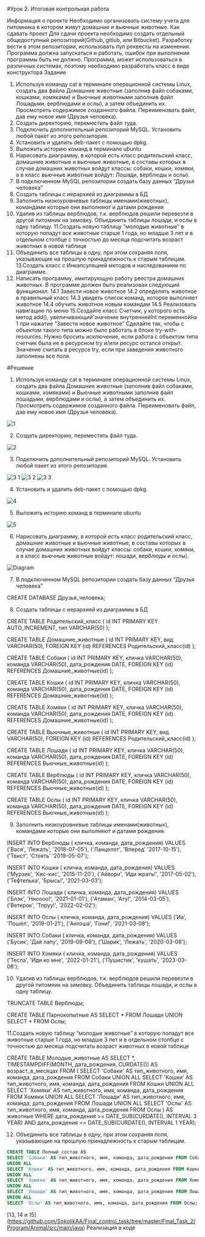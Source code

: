 #Урок 2. Итоговая контрольная работа

Информация о проекте
Необходимо организовать систему учета для питомника в котором живут
домашние и вьючные животные.
Как сдавать проект
Для сдачи проекта необходимо создать отдельный общедоступный
репозиторий(Github, gitlub, или Bitbucket). Разработку вести в этом
репозитории, использовать пул реквесты на изменения. Программа должна
запускаться и работать, ошибок при выполнении программы быть не должно.
Программа, может использоваться в различных системах, поэтому необходимо
разработать класс в виде конструктора
Задание
1. Используя команду cat в терминале операционной системы Linux, создать
два файла Домашние животные (заполнив файл собаками, кошками,
хомяками) и Вьючные животными заполнив файл Лошадьми, верблюдами и
ослы), а затем объединить их. Просмотреть содержимое созданного файла.
Переименовать файл, дав ему новое имя (Друзья человека).
2. Создать директорию, переместить файл туда.
3. Подключить дополнительный репозиторий MySQL. Установить любой пакет
из этого репозитория.
4. Установить и удалить deb-пакет с помощью dpkg.
5. Выложить историю команд в терминале ubuntu
6. Нарисовать диаграмму, в которой есть класс родительский класс, домашние
животные и вьючные животные, в составы которых в случае домашних
животных войдут классы: собаки, кошки, хомяки, а в класс вьючные животные
войдут: Лошади, верблюды и ослы).
7. В подключенном MySQL репозитории создать базу данных “Друзья
человека”
8. Создать таблицы с иерархией из диаграммы в БД
9. Заполнить низкоуровневые таблицы именами(животных), командами
которые они выполняют и датами рождения
10. Удалив из таблицы верблюдов, т.к. верблюдов решили перевезти в другой
питомник на зимовку. Объединить таблицы лошади, и ослы в одну таблицу.
11.Создать новую таблицу “молодые животные” в которую попадут все
животные старше 1 года, но младше 3 лет и в отдельном столбце с точностью
до месяца подсчитать возраст животных в новой таблице
12. Объединить все таблицы в одну, при этом сохраняя поля, указывающие на
прошлую принадлежность к старым таблицам.
13.Создать класс с Инкапсуляцией методов и наследованием по диаграмме.
14. Написать программу, имитирующую работу реестра домашних животных.
В программе должен быть реализован следующий функционал:
14.1 Завести новое животное
14.2 определять животное в правильный класс
14.3 увидеть список команд, которое выполняет животное
14.4 обучить животное новым командам
14.5 Реализовать навигацию по меню
15.Создайте класс Счетчик, у которого есть метод add(), увеличивающий̆
значение внутренней̆int переменной̆на 1 при нажатие “Завести новое
животное” Сделайте так, чтобы с объектом такого типа можно было работать в
блоке try-with-resources. Нужно бросить исключение, если работа с объектом
типа счетчик была не в ресурсном try и/или ресурс остался открыт. Значение
считать в ресурсе try, если при заведения животного заполнены все поля.

#Решение
1. Используя команду cat в терминале операционной системы Linux, создать два файла Домашние животные (заполнив файл собаками, кошками,
хомяками) и Вьючные животными заполнив файл лошадьми, верблюдами и ослы), а затем объединить их. Просмотреть содержимое созданного файла.
Переименовать файл, дав ему новое имя (Друзья человека).

![1](https://github.com/SokolikAA/Final_control_task/assets/115178275/d5bbf021-a83e-4cf3-b617-5fb9b0dd6ebd)

2. Создать директорию, переместить файл туда.

![2](https://github.com/SokolikAA/Final_control_task/assets/115178275/8719d0b8-11d9-4855-888d-e7d7225cd4be)

3. Подключить дополнительный репозиторий MySQL. Установить любой пакет из этого репозитория.

![3 1](https://github.com/SokolikAA/Final_control_task/assets/115178275/a8520319-ad23-4212-a39d-29ab86cc9f3f)
![3 2](https://github.com/SokolikAA/Final_control_task/assets/115178275/114862aa-9802-42ac-963f-9921ecff38f9)
![3 3](https://github.com/SokolikAA/Final_control_task/assets/115178275/5d027390-b0cb-4d09-8280-813f0f1907e6)

4. Установить и удалить deb-пакет с помощью dpkg.

![4](https://github.com/SokolikAA/Final_control_task/assets/115178275/e03d5f91-83ba-445e-aae0-357c52c3f509)

5. Выложить историю команд в терминале ubuntu

![5](https://github.com/SokolikAA/Final_control_task/assets/115178275/88987905-ca30-449c-bf99-8df5d75aad6a)

6. Нарисовать диаграмму, в которой есть класс родительский класс, домашние животные и вьючные животные, в составы которых в случае домашних
животных войдут классы: собаки, кошки, хомяки, а в класс вьючные животные войдут: лошади, верблюды и ослы).

![Diagram](https://github.com/SokolikAA/Final_control_task/assets/115178275/4a762a7a-5b78-45b0-ab40-2f0da9da1038)

7. В подключенном MySQL репозитории создать базу данных “Друзья человека”

CREATE DATABASE Друзья_человека;

8. Создать таблицы с иерархией из диаграммы в БД

CREATE TABLE Родительский_класс (
  id INT PRIMARY KEY AUTO_INCREMENT,
  тип VARCHAR(50)
);


CREATE TABLE Домашние_животные (
  id INT PRIMARY KEY,
  вид VARCHAR(50),
  FOREIGN KEY (id) REFERENCES Родительский_класс(id)
);


CREATE TABLE Собаки (
  id INT PRIMARY KEY,
  кличка VARCHAR(50),
  команда VARCHAR(50),
  дата_рождения DATE,
  FOREIGN KEY (id) REFERENCES Домашние_животные(id)
);


CREATE TABLE Кошки (
  id INT PRIMARY KEY,
  кличка VARCHAR(50),
  команда VARCHAR(50),
  дата_рождения DATE,
  FOREIGN KEY (id) REFERENCES Домашние_животные(id)
);


CREATE TABLE Хомяки (
  id INT PRIMARY KEY,
  кличка VARCHAR(50),
  команда VARCHAR(50),
  дата_рождения DATE,
  FOREIGN KEY (id) REFERENCES Домашние_животные(id)
);


CREATE TABLE Вьючные_животные (
  id INT PRIMARY KEY,
  вид VARCHAR(50),
  FOREIGN KEY (id) REFERENCES Родительский_класс(id)
);


CREATE TABLE Лошади (
  id INT PRIMARY KEY,
  кличка VARCHAR(50),
  команда VARCHAR(50),
  дата_рождения DATE,
  FOREIGN KEY (id) REFERENCES Вьючные_животные(id)
);


CREATE TABLE Верблюды (
  id INT PRIMARY KEY,
  кличка VARCHAR(50),
  команда VARCHAR(50),
  дата_рождения DATE,
  FOREIGN KEY (id) REFERENCES Вьючные_животные(id)
);


CREATE TABLE Ослы (
  id INT PRIMARY KEY,
  кличка VARCHAR(50),
  команда VARCHAR(50),
  дата_рождения DATE,
  FOREIGN KEY (id) REFERENCES Вьючные_животные(id)
);


9. Заполнить низкоуровневые таблицы именами(животных), командами которые они выполняют и датами рождения.

INSERT INTO Верблюды ( кличка, команда, дата_рождения)
VALUES ('Вася', 'Лежать', '2018-07-05'),
       ('Ланцелот', 'Вперед' '2017-10-15'),
       ('Твист', 'Стоять' '2019-05-07');

INSERT INTO Кошки ( кличка, команда, дата_рождения)
VALUES ('Мурзик', 'Кис-кис', '2015-11-20'),
	   ('Айвори', 'Иди жрать!', '2017-05-02'),
       ('Тефтелька', 'Брысь!', '2021-03-03');

INSERT INTO Лошади ( кличка, команда, дата_рождения)
VALUES ('Блэк', 'Нноооо!', '2021-01-01'),
	   ('Атаман', 'Ату!', '2014-03-05'),
       ('Ветерок', 'Тпруу!', '2022-02-02');

INSERT INTO Ослы ( кличка, команда, дата_рождения)
VALUES ('Иа', 'Пошёл', '2019-01-21'),
       ('Антоша', 'Гони!', '2021-03-08');

INSERT INTO Собаки ( кличка, команда, дата_рождения)
VALUES ('Бусик', 'Дай лапу', '2019-09-08'),
       ('Шарик', 'Лежать', '2020-03-08');

INSERT INTO Хомяки ( кличка, команда, дата_рождения)
VALUES ('Тесла', 'Иди ко мне', '2022-01-21'),
       ('Пушистик', 'кушать', '2023-03-08');

10. Удалив из таблицы верблюдов, т.к. верблюдов решили перевезти в другой питомник на зимовку. Объединить таблицы лошади, и ослы в одну таблицу.

TRUNCATE TABLE Верблюды;

CREATE TABLE Парнокопытные AS
SELECT * FROM Лошади
UNION
SELECT * FROM Ослы;


11.Создать новую таблицу “молодые животные” в которую попадут все животные старше 1 года, но младше 3 лет и в отдельном столбце с точностью
до месяца подсчитать возраст животных в новой таблице

CREATE TABLE Молодые_животные AS
SELECT *, TIMESTAMPDIFF(MONTH, дата_рождения, CURDATE()) AS возраст_в_месяцах
FROM (
    SELECT 'Собаки' AS тип_животного, имя, команда, дата_рождения FROM Собаки
    UNION ALL
    SELECT 'Кошки' AS тип_животного, имя, команда, дата_рождения FROM Кошки
    UNION ALL
    SELECT 'Хомяки' AS тип_животного, имя, команда, дата_рождения FROM Хомяки
    UNION ALL
    SELECT 'Лошади' AS тип_животного, имя, команда, дата_рождения FROM Лошади
    UNION ALL
    SELECT 'Ослы' AS тип_животного, имя, команда, дата_рождения FROM Ослы
) AS животные
WHERE дата_рождения >= DATE_SUB(CURDATE(), INTERVAL 3 YEAR)
AND дата_рождения <= DATE_SUB(CURDATE(), INTERVAL 1 YEAR);

12. Объединить все таблицы в одну, при этом сохраняя поля, указывающие на
прошлую принадлежность к старым таблицам.

```sql
CREATE TABLE Полный_состав AS
SELECT 'Собаки' AS тип_животного, имя, команда, дата_рождения FROM Собаки
UNION ALL
SELECT 'Кошки' AS тип_животного, имя, команда, дата_рождения FROM Кошки
UNION ALL
SELECT 'Хомяки' AS тип_животного, имя, команда, дата_рождения FROM Хомяки
UNION ALL
SELECT 'Лошади' AS тип_животного, имя, команда, дата_рождения FROM Лошади
UNION ALL
SELECT 'Ослы' AS тип_животного, имя, команда, дата_рождения FROM Ослы;

```

[13, 14  и 15]  (https://github.com/SokolikAA/Final_control_task/tree/master/Final_Task_2/Program/Animal/src/main/java) Реализация в коде
